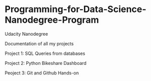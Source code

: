 # Programming-for-Data-Science-Nanodegree-Program
Udacity Nanodegree

Documentation of all my projects

Project 1:
	SQL Queries from databases

Project 2:
	Python Bikeshare Dashboard

Peoject 3:
	Git and Github Hands-on
